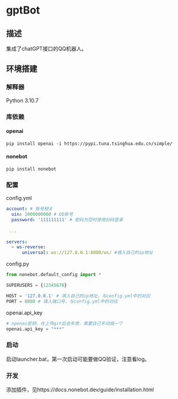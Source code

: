 # gptBot
## 描述
集成了chatGPT接口的QQ机器人。
## 环境搭建
### 解释器
Python 3.10.7
### 库依赖
#### openai
```
pip install openai -i https://pypi.tuna.tsinghua.edu.cn/simple/
```
#### nonebot
```
pip install nonebot
```
### 配置
config.yml
``` yml
account: # 账号相关
  uin: 1000000000 # QQ账号
  password: '111111111' # 密码为空时使用扫码登录
 
 ...
 
servers:
  - ws-reverse:
      universal: ws://127.0.0.1:8080/ws/ #填入自己的ip地址
```
config.py
``` py
from nonebot.default_config import *

SUPERUSERS = {12345678}

HOST = '127.0.0.1' # 填入自己的ip地址，与config.yml中的对应
PORT = 8080 # 填入端口号，与config.yml中的对应
```
openai.api_key
``` py
# openai密钥，在上传git后会失效，需要自己手动搞一个
openai.api_key = "***"
```
### 启动
启动launcher.bat，第一次启动可能要做QQ验证，注意看log。
### 开发
添加插件，见https://docs.nonebot.dev/guide/installation.html
